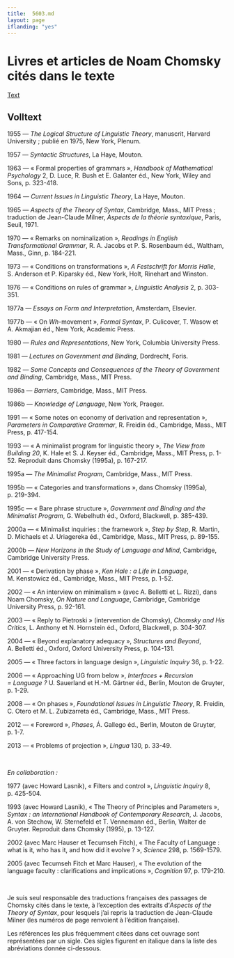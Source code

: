 ```yaml
---
title:  5603.md 
layout: page
iflanding: "yes"
---
```



<html>
<body id="bibliographie-5603" class="textes bibliographie">
<h1 class="title">Livres et articles de Noam Chomsky cités dans le texte</h1>
<div id="shortcuts"> <a href="#text" title="Text">Text</a> </div> <div id="text">
<h2 class="section">Volltext</h2>
<div id="widgets" class="withTextSize"></div>
<div class="text wResizable medium">
<p class="texte">1955 — <em>The Logical Structure of Linguistic Theory</em>,<em> </em>manuscrit, Harvard University ; publié en 1975, New York, Plenum.</p>
<p class="texte">1957 — <em>Syntactic Structures</em>, La Haye, Mouton.</p>
<p class="texte">1963 — « Formal properties of grammars », <em>Handbook of Mathematical Psychology</em> 2, D. Luce, R. Bush et E. Galanter éd., New York, Wiley and Sons, p. 323-418.</p>
<p class="texte">1964 — <em>Current Issues in Linguistic Theory</em>, La Haye, Mouton.</p>
<p class="texte">1965 — <em>Aspects of the Theory of Syntax</em>, Cambridge, Mass., MIT Press ; traduction de Jean-Claude Milner, <em>Aspects de la théorie syntaxique</em>, Paris, Seuil, 1971.</p>
<p class="texte">1970 — « Remarks on nominalization », <em>Readings in English Transformational Grammar</em>, R. A. Jacobs et P. S. Rosenbaum éd., Waltham, Mass., Ginn, p. 184-221.</p>
<p class="texte">1973 — « Conditions on transformations », <em>A Festschrift for Morris Halle</em>, S. Anderson et P. Kiparsky éd., New York, Holt, Rinehart and Winston.</p>
<p class="texte">1976 — « Conditions on rules of grammar », <em>Linguistic Analysis</em> 2, p. 303-351.</p>
<p class="texte">1977a — <em>Essays on Form and Interpretation</em>, Amsterdam, Elsevier.</p>
<p class="texte">1977b — « On <em>Wh</em>-movement », <em>Formal Syntax</em>, P. Culicover, T. Wasow et A. Akmajian éd., New York, Academic Press.</p>
<p class="texte">1980 — <em>Rules and Representations</em>, New York, Columbia University Press.</p>
<p class="texte">1981 — <em>Lectures on Government and Binding</em>, Dordrecht, Foris.</p>
<p class="texte">1982 — <em>Some Concepts and Consequences of the Theory of Government and Binding</em>, Cambridge, Mass., MIT Press.</p>
<p class="texte">1986a — <em>Barriers</em>, Cambridge, Mass., MIT Press.</p>
<p class="texte">1986b — <em>Knowledge of Language</em>, New York, Praeger.</p>
<p class="texte">1991 — « Some notes on economy of derivation and representation », <em>Parameters in Comparative Grammar</em>, R. Freidin éd., Cambridge, Mass., MIT Press, p. 417-154.</p>
<p class="texte">1993 — « A minimalist program for linguistic theory », <em>The View from Building 20</em>, K. Hale et S. J. Keyser éd., Cambridge, Mass., MIT Press, p. 1-52. Reproduit dans Chomsky (1995a), p. 167-217.</p>
<p class="texte">1995a — <em>The Minimalist Program</em>, Cambridge, Mass., MIT Press.</p>
<p class="texte">1995b — « Categories and transformations », dans Chomsky (1995a), p. 219-394.</p>
<p class="texte">1995c — « Bare phrase structure », <em>Government and Binding and the Minimalist Program</em>, G. Webelhuth éd., Oxford, Blackwell, p. 385-439.</p>
<p class="texte">2000a — « Minimalist inquiries : the framework », <em>Step by Step</em>, R. Martin, D. Michaels et J. Uriagereka éd., Cambridge, Mass., MIT Press, p. 89-155.</p>
<p class="texte">2000b — <em>New Horizons in the Study of Language and Mind</em>, Cambridge, Cambridge University Press.</p>
<p class="texte">2001 — « Derivation by phase », <em>Ken Hale : a Life in Language</em>, M. Kenstowicz éd., Cambridge, Mass., MIT Press, p. 1-52.</p>
<p class="texte">2002 — « An interview on minimalism » (avec A. Belletti et L. Rizzi), dans Noam Chomsky, <em>On Nature and Language</em>, Cambridge, Cambridge University Press, p. 92-161.</p>
<p class="texte">2003 — « Reply to Pietroski » (intervention de Chomsky), <em>Chomsky and His Critics</em>, L. Anthony et N. Hornstein éd., Oxford, Blackwell, p. 304-307.</p>
<p class="texte">2004 — « Beyond explanatory adequacy », <em>Structures and Beyond</em>, A. Belletti éd., Oxford, Oxford University Press, p. 104-131.</p>
<p class="texte">2005 — « Three factors in language design », <em>Linguistic Inquiry </em>36, p. 1-22.</p>
<p class="texte">2006 — « Approaching UG from below », <em>Interfaces + Recursion = Language ?</em> U. Sauerland et H.-M. Gärtner éd., Berlin, Mouton de Gruyter, p. 1-29.</p>
<p class="texte">2008 — « On phases », <em>Foundational Issues in Linguistic Theory</em>, R. Freidin, C. Otero et M. L. Zubizarreta éd., Cambridge, Mass., MIT Press.</p>
<p class="texte">2012 — « Foreword », <em>Phases</em>, Á. Gallego éd., Berlin, Mouton de Gruyter, p. 1-7.</p>
<p class="texte">2013 — « Problems of projection », <em>Lingua</em> 130, p. 33-49.</p>
<p class="separateur"> </p>
<p class="texte"><em>En collaboration :</em></p>
<p class="texte">1977 (avec Howard Lasnik), « Filters and control », <em>Linguistic Inquiry</em> 8, p. 425-504.</p>
<p class="texte">1993 (avec Howard Lasnik), « The Theory of Principles and Parameters », <em>Syntax : an International</em> <em>Handbook of Contemporary Research</em>, J. Jacobs, A. von Stechow, W. Sternefeld et T. Vennemann éd., Berlin, Walter de Gruyter. Reproduit dans Chomsky (1995), p. 13-127.</p>
<p class="texte">2002 (avec Marc Hauser et Tecumseh Fitch), « The Faculty of Language : what is it, who has it, and how did it evolve ? », <em>Science</em> 298, p. 1569-1579.</p>
<p class="texte">2005 (avec Tecumseh Fitch et Marc Hauser), « The evolution of the language faculty : clarifications and implications », <em>Cognition</em> 97, p. 179-210.</p>
<p class="separateur"> </p>
<p class="paragraphesansretrait">Je suis seul responsable des traductions françaises des passages de Chomsky cités dans le texte, à l’exception des extraits d’<em>Aspects of the Theory of Syntax</em>, pour lesquels j’ai repris la traduction de Jean-Claude Milner (les numéros de page renvoient à l’édition française).</p>
<p class="paragraphesansretrait">Les références les plus fréquemment citées dans cet ouvrage sont représentées par un sigle. Ces sigles figurent en italique dans la liste des abréviations donnée ci-dessous.</p> </div> </div>

</body>
</html>
